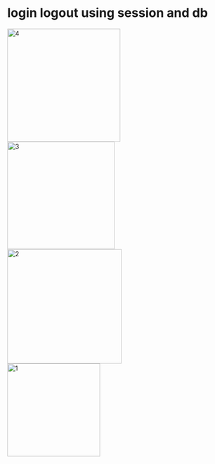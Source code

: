 # login logout using session and db
<img width="257" alt="4" src="https://github.com/mmogers/python_study_85_login_logout_session_db/assets/86738043/800c2fbd-e16e-47e5-a78a-bfd944a1f0d9"><br>
<img width="244" alt="3" src="https://github.com/mmogers/python_study_85_login_logout_session_db/assets/86738043/1c1da73d-e4ca-42ba-9d34-a366b59188ca"><br>
<img width="260" alt="2" src="https://github.com/mmogers/python_study_85_login_logout_session_db/assets/86738043/266e0b30-267d-4f59-b1e9-8a5a849dee9f"><br>
<img width="211" alt="1" src="https://github.com/mmogers/python_study_85_login_logout_session_db/assets/86738043/eb792c05-6ae8-44ec-a861-8da3200f674f">
